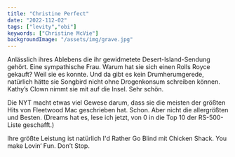 ```yaml
---
title: "Christine Perfect"
date: "2022-112-02"
tags: ["levity","obi"]
keywords: ["Christine McVie"]
backgroundImage: "/assets/img/grave.jpg"
---
```

Anlässlich ihres Ablebens die ihr gewidmetete  Desert-Island-Sendung gehört. Eine sympathische Frau. Warum hat sie sich einen Rolls Royce gekauft? Weil sie es konnte. Und da gibt es kein Drumherumgerede, natürlich hätte sie Songbird nicht ohne Drogenkonsum schreiben können.
Kathy’s Clown nimmt sie mit auf die Insel. Sehr schön.

Die NYT macht etwas viel Gewese darum, dass sie die meisten der größten Hits von Fleetwood Mac geschrieben hat. Schon. Aber nicht die allergrößten und Besten. (Dreams hat es, lese ich jetzt, von 0 in die Top 10 der RS-500-Liste geschafft.) 

Ihre größte Leistung ist natürlich I'd Rather Go Blind mit Chicken Shack.
You make Lovin‘ Fun. Don’t Stop.